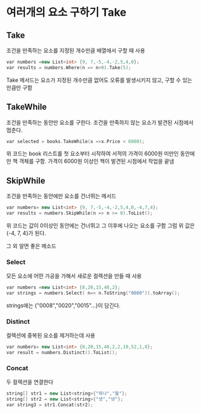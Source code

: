 # 여러개의 요소 구하기 Take

## Take

조건을 만족하는 요소를 지정된 개수만큼 배열에서 구할 때 사용

```cpp
var numbers =new List<int> {9, 7,-5,-4,-2,5,4,0};
var results = numbers.Where(n => n>0).Take(5);
```

Take 메서드는 요소가 지정된 개수만큼 없어도 오류를 발생시키지 않고, 구할 수 있는 만큼만 구함

## TakeWhile

조건을 만족하는 동안만 요소를 구한다.
조건을 만족하지 않는 요소가 발견된 시점에서 멈춘다.

```cpp
var selected = books.TakeWhile(x =>x.Price < 6000);
```

위 코드는 book 리스트를 첫 요소부터 시작하여 서적의 가격이 6000원 미만인 동안에만 책 객체를 구함.
가격이 6000원 이상인 책이 발견된 시점에서 작업을 끝냄

## SkipWhile

조건을 만족하는 동안에만 요소를 건너뛰는 메서드

```cpp
var numbers= new List<int> {9, 7,-5,-4,-2,5,4,0,-4,7,4};
var results = numbers.SkipWhile(n => n >= 0).ToList();
```

위 코드는 값이 0이상인 동안에는 건너뛰고 그 이후에 나오는 요소를 구함
그럼 위 값은 {-4, 7, 4}가 된다.

그 외 알면 좋은 메소드

### Select

모든 요소에 어떤 가공을 가해서 새로운 컬렉션을 만들 때 사용

```cpp
var numbers =new List<int> {8,20,15,48,2};
var strings = numbers.Select( n=> n.ToString("0000")).toArray();
```

strings에는 {"0008","0020","0015"...}이 담긴다.

### Distinct

컬렉션에 중복된 요소를 제거하는데 사용

```cpp
var numbers= new List<int> {8,20,15,48,2,2,10,52,1,8};
var result = numbers.Distinct().ToList();
```

### Concat

두 컬렉션을 연결한다

```cpp
string[] str1 = new List<string>{"하나","둘"};
string[] str2 = new List<string>{"셋","넷"};
var string3 = str1.Concat(str2);
```
